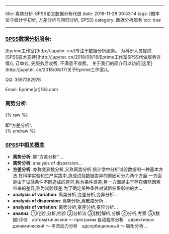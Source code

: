 
---
title: 离势分析-SPSS论文数据分析代做
date: 2018-11-28 00:53:14
tags: [概率论与统计学初步, 方差分析与回归分析, SPSS]
category: 数据分析服务
toc: true

---



<span></span>
<!-- more -->

### [SPSS](/tags/SPSS/)[数据分析服务](/categories/数据分析服务/):
[Eprime工作室](http://jupyter. cn/)专注于数据分析服务。
为科研人员提供[SPSS技术支持](http://jupyter. cn/2018/08/18/Eprime工作室SPSS代做服务详情/), 订单式, 先服务后收费, 不满意不收费。
关于我们的简介可以访问[这里](http://jupyter. cn/2018/08/17/关于Eprime工作室/)。

QQ: 3597392976

Email: Eprime[at]163.com



### 离势分析:

{% raw %}
<div class="p1">即“方差分析”.</div>
{% endraw %}



### [SPSS](/tags/SPSS/)中[相关概念](/categories/数据分析服务)

- **离势分析**: 即“方差分析”....
- **离势分析**: analysis of dispersion...
- **方差分析**: 亦称变异数分析,又称离势分析.统计学中分析试验数据的一种基本方法.在科学实验和生产实践中,造成试验数据差异的原因可分为两个方面:一方面是由于试验条件不同造成的差异,称为条件误差;另一方面是由于存在偶然因素带来的差异,称为试验误差.为了确定某种条件对试验结果影响的大...
- **analysis of variation**: 离势分析,变差分析,变异分析...
- **analysis of dispersion**: 离势分析,离散度分析...
- **analysis of variation**: 离势分析,变差分析,变异分析...
- **анализ**: ①化验,分析,检验 ②分析法 ③[数]解析,分解 ④分析;考察 ⑤(数据)评价　автоматический ～ программ 自动程序分析　адвективно-динамический ～ 平流动力分析　адсорбиционный ～ 吸附分析...





